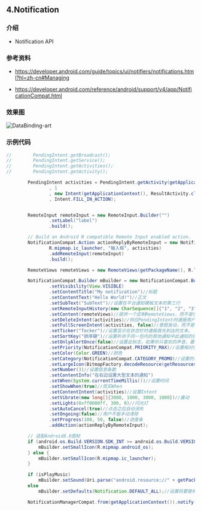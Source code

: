 ## 4.Notification

### 介绍
* Notification API


### 参考资料
* <a target="_blank" href="https://developer.android.com/guide/topics/ui/notifiers/notifications.html?hl=zh-cn#Managing">https://developer.android.com/guide/topics/ui/notifiers/notifications.html?hl=zh-cn#Managing</a>

* <a target="_blank" href="https://developer.android.com/reference/android/support/v4/app/NotificationCompat.html">https://developer.android.com/reference/android/support/v4/app/NotificationCompat.html</a>

### 效果图
![DataBinding-art](https://raw.githubusercontent.com/why168/AndroidProjects/master/Art/Notification-art.png)


### 示例代码
```java
//        PendingIntent.getBroadcast();
//        PendingIntent.getService();
//        PendingIntent.getActivities();
//        PendingIntent.getActivity();

        PendingIntent activities = PendingIntent.getActivity(getApplicationContext()
                , 1
                , new Intent(getApplicationContext(), ResultActivity.class)
                , Intent.FILL_IN_ACTION);


        RemoteInput remoteInput = new RemoteInput.Builder("")
                .setLabel("label")
                .build();

        // Build an Android N compatible Remote Input enabled action.
        NotificationCompat.Action actionReplyByRemoteInput = new NotificationCompat.Action.Builder(
                R.mipmap.ic_launcher, "输入框", activities)
                .addRemoteInput(remoteInput)
                .build();

        RemoteViews remoteViews = new RemoteViews(getPackageName(), R.layout.item_remote_view);

        NotificationCompat.Builder mBuilder = new NotificationCompat.Builder(this)
                .setVisibility(View.VISIBLE)
                .setContentTitle("My notification")//标题
                .setContentText("Hello World!")//正文
                .setSubText("SubText")//设置在平台通知模板文本的第三行
                .setRemoteInputHistory(new CharSequence[]{"1", "2", "3"})//设置远程输入历史。
                .setContent(remoteViews)//提供一个定制RemoteViews，而不是使用标准之一。
                .setDeleteIntent(activities)//供应PendingIntent时通报用户直接从通知面板清除发送。
                .setFullScreenIntent(activities, false)//意图发动，而不是张贴通知状态栏。
                .setTicker("Tocker")//设置显示在状态栏时通报首先到达的文本。
                .setSortKey("排序键")//设置听命于同一包内的其他通知中此通知的排序键
                .setOnlyAlertOnce(false)//设置此标志，如果你只喜欢的声音，震动和股票要如果通知尚未显示播放。
                .setPriority(NotificationCompat.PRIORITY_MAX)//设置相对优先级此通知。
                .setColor(Color.GREEN)//颜色
                .setCategory(NotificationCompat.CATEGORY_PROMO)//设置的通知类别。
                .setLargeIcon(BitmapFactory.decodeResource(getResources(), R.mipmap.qq))//设置大图标所示股票和通知。
                .setNumber(3)//设置信息条数
                .setContentInfo("在右边设置大型文本的通知")
                .setWhen(System.currentTimeMillis())//设置时间
                .setShowWhen(true)//现实When
                .setContentIntent(activities)//设置Intent
                .setVibrate(new long[]{3000, 1000, 3000, 1000})//震动
                .setLights(0xff0000ff, 300, 0)//闪光灯
                .setAutoCancel(true)//点击之后自动消失
                .setOngoing(false)//用户不能手动清除
                .setProgress(100, 50, false)//进度条
                .addAction(actionReplyByRemoteInput);

        // 适配Android8.0图标
        if (android.os.Build.VERSION.SDK_INT >= android.os.Build.VERSION_CODES.LOLLIPOP) {
            mBuilder.setSmallIcon(R.mipmap.android_os);
        } else {
            mBuilder.setSmallIcon(R.mipmap.ic_launcher);
        }

        if (isPlayMusic)
            mBuilder.setSound(Uri.parse("android.resource://" + getPackageName() + "/" + R.raw.actor));//设置声音播放。它将在默认流上播放。
        else
            mBuilder.setDefaults(Notification.DEFAULT_ALL);//设置将要使用的默认通知选项。

        NotificationManagerCompat.from(getApplicationContext()).notify(count, mBuilder.build());
```